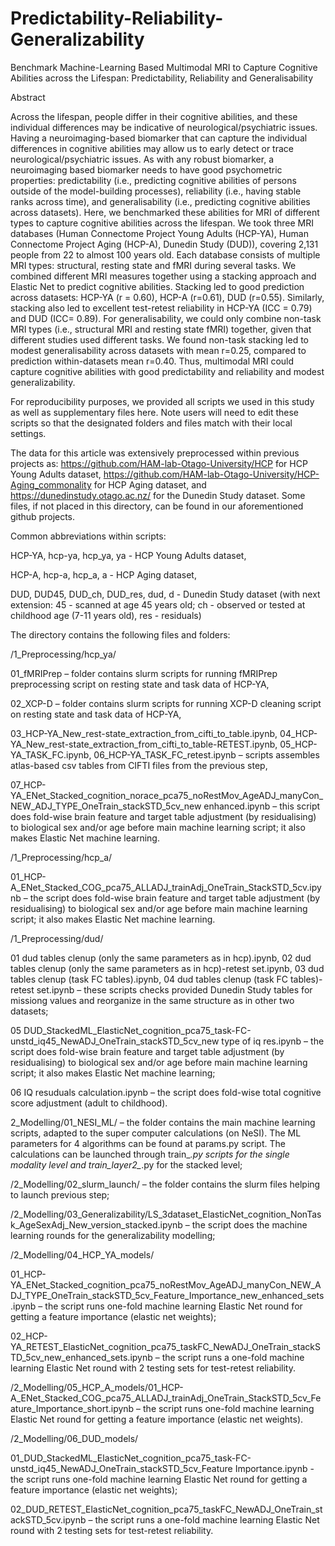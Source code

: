 # Predictability-Reliability-Generalizability

Benchmark Machine-Learning Based Multimodal MRI to Capture Cognitive Abilities across the Lifespan: Predictability, Reliability and Generalisability

Abstract

Across the lifespan, people differ in their cognitive abilities, and these individual differences may be indicative of neurological/psychiatric issues. Having a neuroimaging-based biomarker that can capture the individual differences in cognitive abilities may allow us to early detect or trace neurological/psychiatric issues. As with any robust biomarker, a neuroimaging based biomarker needs to have good psychometric properties: predictability (i.e., predicting cognitive abilities of persons outside of the model-building processes), reliability (i.e., having stable ranks across time), and generalisability (i.e., predicting cognitive abilities across datasets). Here, we benchmarked these abilities for MRI of different types to capture cognitive abilities across the lifespan. We took three MRI databases (Human Connectome Project Young Adults (HCP-YA), Human Connectome Project Aging (HCP-A), Dunedin Study (DUD)), covering 2,131 people from 22 to almost 100 years old. Each database consists of multiple MRI types: structural, resting state and fMRI during several tasks. We combined different MRI measures together using a stacking approach and Elastic Net to predict cognitive abilities. Stacking led to good prediction across datasets: HCP-YA (r = 0.60), HCP-A (r=0.61), DUD (r=0.55). Similarly, stacking also led to excellent test-retest reliability in HCP-YA (ICC = 0.79) and DUD (ICC= 0.89). For generalisability, we could only combine non-task MRI types (i.e., structural MRI and resting state fMRI) together, given that different studies used different tasks. We found non-task stacking led to modest generalisability across datasets with mean r=0.25, compared to prediction within-datasets mean r=0.40. Thus, multimodal MRI could capture cognitive abilities with good predictability and reliability and modest generalizability.




For reproducibility purposes, we provided all scripts we used in this study as well as supplementary files here.
Note users will need to edit these scripts so that the designated folders and files match with their local settings.

The data for this article was extensively preprocessed within previous projects as: https://github.com/HAM-lab-Otago-University/HCP for HCP Young Adults dataset, https://github.com/HAM-lab-Otago-University/HCP-Aging_commonality for HCP Aging dataset, and https://dunedinstudy.otago.ac.nz/ for the Dunedin Study dataset.
Some files, if not placed in this directory, can be found in our aforementioned github projects.

Common abbreviations within scripts:

HCP-YA, hcp-ya, hcp_ya, ya - HCP Young Adults dataset,

HCP-A, hcp-a, hcp_a, a - HCP Aging dataset,

DUD, DUD45, DUD_ch, DUD_res, dud, d - Dunedin Study dataset (with next extension: 45 - scanned at age 45 years old; ch - observed or tested at childhood age (7-11 years old), res - residuals)



The directory contains the following files and folders:


/1_Preprocessing/hcp_ya/

01_fMRIPrep – folder contains slurm scripts for running fMRIPrep preprocessing script on resting state and task data of HCP-YA,

02_XCP-D – folder contains slurm scripts for running XCP-D cleaning script on resting state and task data of HCP-YA,

03_HCP-YA_New_rest-state_extraction_from_cifti_to_table.ipynb, 04_HCP-YA_New_rest-state_extraction_from_cifti_to_table-RETEST.ipynb, 05_HCP-YA_TASK_FC.ipynb, 06_HCP-YA_TASK_FC_retest.ipynb – scripts assembles atlas-based csv tables from CIFTI files from the previous step,

07_HCP-YA_ENet_Stacked_cognition_norace_pca75_noRestMov_AgeADJ_manyCon_NEW_ADJ_TYPE_OneTrain_stackSTD_5cv_new enhanced.ipynb – this script does fold-wise brain feature and target table adjustment (by residualising) to biological sex and/or age before main machine learning script; it also makes Elastic Net machine learning.


/1_Preprocessing/hcp_a/

01_HCP-A_ENet_Stacked_COG_pca75_ALLADJ_trainAdj_OneTrain_StackSTD_5cv.ipynb – the script does fold-wise brain feature and target table adjustment (by residualising) to biological sex and/or age before main machine learning script; it also makes Elastic Net machine learning.


/1_Preprocessing/dud/

01 dud tables clenup (only the same parameters as in hcp).ipynb, 02 dud tables clenup (only the same parameters as in hcp)-retest set.ipynb, 03 dud tables clenup (task FC tables).ipynb, 04 dud tables clenup (task FC tables)-retest set.ipynb – these scripts checks provided Dunedin Study tables for missiong values and reorganize in the same structure as in other two datasets;

05 DUD_StackedML_ElasticNet_cognition_pca75_task-FC-unstd_iq45_NewADJ_OneTrain_stackSTD_5cv_new type of iq res.ipynb – the script does fold-wise brain feature and target table adjustment (by residualising) to biological sex and/or age before main machine learning script; it also makes Elastic Net machine learning;

06 IQ resuduals calculation.ipynb – the script does fold-wise total cognitive score adjustment (adult to childhood).


2_Modelling/01_NESI_ML/ – the folder contains the main machine learning scripts, adapted to the super computer calculations (on NeSI). The ML parameters for 4 algorithms can be found at params.py script. The calculations can be launched through train_*.py scripts for the single modality level and train_layer2_*.py for the stacked level;

/2_Modelling/02_slurm_launch/ – the folder contains the slurm files helping to launch previous step;

/2_Modelling/03_Generalizability/LS_3dataset_ElasticNet_cognition_NonTask_AgeSexAdj_New_version_stacked.ipynb – the script does the machine learning rounds for the generalizability modelling;

/2_Modelling/04_HCP_YA_models/

01_HCP-YA_ENet_Stacked_cognition_pca75_noRestMov_AgeADJ_manyCon_NEW_ADJ_TYPE_OneTrain_stackSTD_5cv_Feature_Importance_new_enhanced_sets.ipynb – the script runs one-fold machine learning Elastic Net round for getting a feature importance (elastic net weights);

02_HCP-YA_RETEST_ElasticNet_cognition_pca75_taskFC_NewADJ_OneTrain_stackSTD_5cv_new_enhanced_sets.ipynb – the script runs a one-fold machine learning Elastic Net round with 2 testing sets for test-retest reliability.

/2_Modelling/05_HCP_A_models/01_HCP-A_ENet_Stacked_COG_pca75_ALLADJ_trainAdj_OneTrain_StackSTD_5cv_Feature_Importance_short.ipynb – the script runs one-fold machine learning Elastic Net round for getting a feature importance (elastic net weights). 

/2_Modelling/06_DUD_models/

01_DUD_StackedML_ElasticNet_cognition_pca75_task-FC-unstd_iq45_NewADJ_OneTrain_stackSTD_5cv_Feature Importance.ipynb - the script runs one-fold machine learning Elastic Net round for getting a feature importance (elastic net weights);

02_DUD_RETEST_ElasticNet_cognition_pca75_taskFC_NewADJ_OneTrain_stackSTD_5cv.ipynb – the script runs a one-fold machine learning Elastic Net round with 2 testing sets for test-retest reliability.


